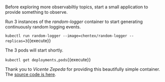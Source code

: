 #

Before exploring more observabiltiy topics, start a small application to provide something to observe.

Run 3 instances of the _random-logger_ container to start generating continuously random logging events.

`kubectl run random-logger --image=chentex/random-logger --replicas=3`{{execute}}

The 3 pods will start shortly.

`kubectl get deployments,pods`{{execute}}

Thank you to _Vicente Zepeda_ for providing this beautifully simple container. The [source code is here](https://github.com/chentex/random-logger).
